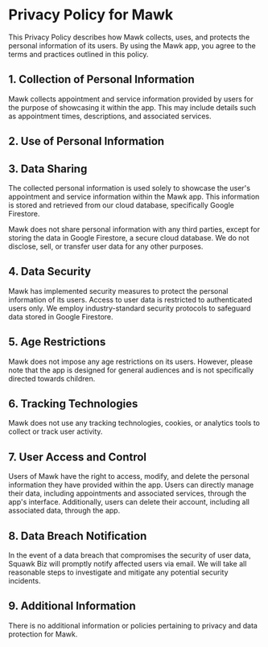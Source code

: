 # Privacy Policy for Mawk

This Privacy Policy describes how Mawk collects, uses, and protects the personal information of its users. By using the Mawk app, you agree to the terms and practices outlined in this policy.

## 1. Collection of Personal Information

Mawk collects appointment and service information provided by users for the purpose of showcasing it within the app. This may include details such as appointment times, descriptions, and associated services.

## 2. Use of Personal Information

## 3. Data Sharing
The collected personal information is used solely to showcase the user's appointment and service information within the Mawk app. This information is stored and retrieved from our cloud database, specifically Google Firestore.

Mawk does not share personal information with any third parties, except for storing the data in Google Firestore, a secure cloud database. We do not disclose, sell, or transfer user data for any other purposes.

## 4. Data Security

Mawk has implemented security measures to protect the personal information of its users. Access to user data is restricted to authenticated users only. We employ industry-standard security protocols to safeguard data stored in Google Firestore.

## 5. Age Restrictions

Mawk does not impose any age restrictions on its users. However, please note that the app is designed for general audiences and is not specifically directed towards children.

## 6. Tracking Technologies

Mawk does not use any tracking technologies, cookies, or analytics tools to collect or track user activity.

## 7. User Access and Control

Users of Mawk have the right to access, modify, and delete the personal information they have provided within the app. Users can directly manage their data, including appointments and associated services, through the app's interface. Additionally, users can delete their account, including all associated data, through the app.

## 8. Data Breach Notification

In the event of a data breach that compromises the security of user data, Squawk Biz will promptly notify affected users via email. We will take all reasonable steps to investigate and mitigate any potential security incidents.

## 9. Additional Information

There is no additional information or policies pertaining to privacy and data protection for Mawk.
